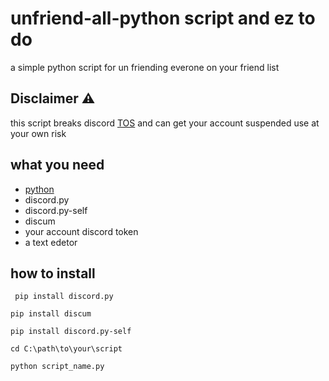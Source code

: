 # unfriend-all-python script and ez to do 
 a simple python script for un friending everone on your friend list 

## Disclaimer ⚠

this script breaks discord <a href="https://discord.com/terms">TOS</a> and can get your account suspended use at your own risk

## what you need
<ul>

  <li><a href="">python</a></li>

  <li>discord.py</li>

  <li>discord.py-self</li>

  <li>discum</li>

  <li>your account discord token</li>

  <li>a text edetor</li>

</ul>

## how to install

```
 pip install discord.py
```

```
pip install discum
```

```
pip install discord.py-self
```

```
cd C:\path\to\your\script
```

```
python script_name.py
```


